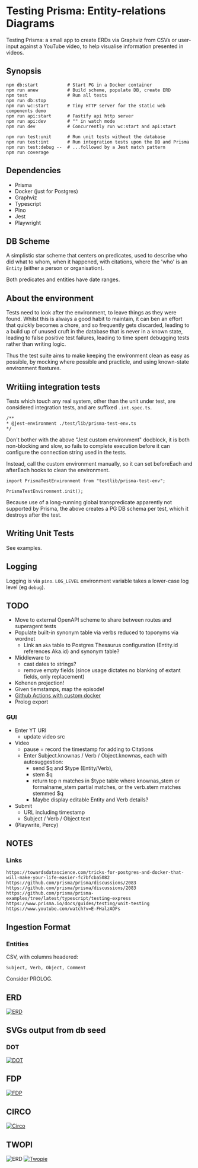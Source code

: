 # Testing Prisma: Entity-relations Diagrams

Testing Prisma: a small app to create ERDs via Graphviz from CSVs or user-input against a YouTube video, to help visualise information presented in videos.

## Synopsis

    npm db:start           # Start PG in a Docker container
    npm run anew           # Build scheme, populate DB, create ERD
    npm test               # Run all tests
    npm run db:stop
    npm run wc:start       # Tiny HTTP server for the static web components demo
    npm run api:start      # Fastify api http server
    npm run api:dev        # "" in watch mode
    npm run dev            # Concurrently run wc:start and api:start

    npm run test:unit      # Run unit tests without the database
    npm run test:int       # Run integration tests upon the DB and Prisma
    npm run test:debug --  # ...followed by a Jest match pattern
    npm run coverage

## Dependencies

- Prisma
- Docker (just for Postgres)
- Graphviz
- Typescript
- Pino
- Jest
- Playwright

## DB Scheme

A simplistic star scheme that centers on predicates, used to describe who did what to whom, when it happened, with citations, where the 'who' is an `Entity` (either a person or organisation).

Both predicates and entities have date ranges.

## About the environment

Tests need to look after the environment, to leave things as they were found. Whilst this is always a good habit to maintain, it can ben an effort that quickly becomes a chore, and so frequently gets discarded, leading to a build up of unused cruft in the database that is never in a known state, leading to false positive test failures, leading to time spent debugging tests rather than writing logic.

Thus the test suite aims to make keeping the environment clean as easy as possible, by mocking where possible and practicle, and using known-state environment fixetures.

## Writiing integration tests

Tests which touch any real system, other than the unit under test, are considered integration tests, and are suffixed `.int.spec.ts`.

    /**
    * @jest-environment ./test/lib/prisma-test-env.ts
    */

Don't bother with the above "Jest custom environment" docblock, it is both non-blocking and slow, so fails to complete execution before it can configure the connection string used in the tests.

Instead, call the custom environment manually, so it can set beforeEach and afterEach hooks to clean the environment.

    import PrismaTestEnvironment from "testlib/prisma-test-env";

    PrismaTestEnvironment.init();

Because use of a long-running global transpredicate apparently not supported by Prisma, the above creates a PG DB schema per test, which it destroys after the test.

## Writing Unit Tests

See examples.

## Logging

Logging is via `pino`. `LOG_LEVEL` environment variable takes a lower-case log level (eg `debug`).

## TODO

- Move to external OpenAPI scheme to share between routes and superagent tests
- Populate built-in synonym table via verbs reduced to toponyms via wordnet
  - Link an `aka` table to Postgres Thesaurus configuration (Entity.id references Aka.id) and synonym table?
- Middleware to
  - cast dates to strings?
  - remove empty fields (since usage dictates no blanking of extant fields, only replacement)
- Kohenen projection!
- Given tiemstamps, map the episode!
- [Github Actions with custom docker](https://stackoverflow.com/questions/64033686/how-can-i-use-private-docker-image-in-github-actions)
- Prolog export

### GUI

- Enter YT URI
  - update video src
- Video
  - pause = record the timestamp for adding to Citations
  - Enter Subject.knownas / Verb / Object.knownas, each with autosuggestion:
    - send $q and $type (Entity/Verb),
    - stem $q
    - return top n matches in $type table where knownas_stem or formalname_stem partial matches, or the verb.stem matches stemmed $q
    - Maybe display editable Entity and Verb details?
- Submit
  - URL including timestamp
  - Subject / Verb / Object text
- (Playwrite, Percy)

## NOTES

### Links

    https://towardsdatascience.com/tricks-for-postgres-and-docker-that-will-make-your-life-easier-fc7bfcba5082
    https://github.com/prisma/prisma/discussions/2083
    https://github.com/prisma/prisma/discussions/2083
    https://github.com/prisma/prisma-examples/tree/latest/typescript/testing-express
    https://www.prisma.io/docs/guides/testing/unit-testing
    https://www.youtube.com/watch?v=E-FHalzAOFs

## Ingestion Format

### Entities

CSV, with columns headered:

    Subject, Verb, Object, Comment

Consider PROLOG.

## ERD

[![ERD](./erd.svg)](./erd.svg)

## SVGs output from db seed

### DOT

[![DOT](./output/dot.svg)](./output/dot.svg)

## FDP

[![FDP](./output/fdp.svg)](./output/fdp.svg)

## CIRCO

[![Circo](./output/circo.svg)](./output/circo.svg)

## TWOPI

![ERD](./output/twopi.svg)
[![Twopie](./output/twopi.svg)](./output/twopi.svg)
